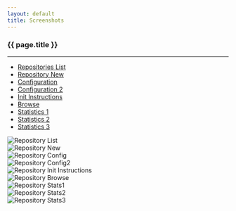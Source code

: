 ```yaml
---
layout: default
title: Screenshots
---
```


### {{ page.title }}
***

<ul class="nav nav-tabs" role="tablist">
  <li class="active"><a href="#repo_list" role="tab" data-toggle="tab">Repositories      List</a></li>
  <li><a href="#repo_new" role="tab" data-toggle="tab">Repository New</a></li>
  <li><a href="#repo_config" role="tab" data-toggle="tab">Configuration </a></li>
  <li><a href="#repo_config2" role="tab" data-toggle="tab">Configuration 2</a></li>
  <li><a href="#repo_init_instructions" role="tab" data-toggle="tab">Init Instructions</a></li>
  <li><a href="#repo_browse" role="tab" data-toggle="tab">Browse</a></li>
  <li><a href="#repo_stats1" role="tab" data-toggle="tab">Statistics 1</a></li>
  <li><a href="#repo_stats2" role="tab" data-toggle="tab">Statistics 2</a></li>
  <li><a href="#repo_stats3" role="tab" data-toggle="tab">Statistics 3</a></li>
</ul>

<div class="tab-content">
  <div class="tab-pane fade in active" id="repo_list">
    <div class="thumbnail"><img class="img-responsive" src="{{ site.baseurl }}/images/screenshots/repo_list.png" alt="Repository List" /></div>
  </div>

  <div class="tab-pane fade" id="repo_new">
    <div class="thumbnail"><img class="img-responsive" src="{{ site.baseurl }}/images/screenshots/repo_new.png" alt="Repository New" /></div>
  </div>

  <div class="tab-pane fade" id="repo_config">
    <div class="thumbnail"><img class="img-responsive" src="{{ site.baseurl }}/images/screenshots/repo_config.png" alt="Repository Config" /></div>
  </div>

  <div class="tab-pane fade" id="repo_config2">
    <div class="thumbnail"><img class="img-responsive" src="{{ site.baseurl }}/images/screenshots/repo_config2.png" alt="Repository Config2" /></div>
  </div>

  <div class="tab-pane fade" id="repo_init_instructions">
    <div class="thumbnail"><img class="img-responsive" src="{{ site.baseurl }}/images/screenshots/repo_init_instructions.png" alt="Repository Init Instructions" /></div>
  </div>

  <div class="tab-pane fade" id="repo_browse">
    <div class="thumbnail"><img class="img-responsive" src="{{ site.baseurl }}/images/screenshots/repo_browse.png" alt="Repository Browse" /></div>
  </div>

  <div class="tab-pane fade" id="repo_stats1">
    <div class="thumbnail"><img class="img-responsive" src="{{ site.baseurl }}/images/screenshots/repo_stats1.png" alt="Repository Stats1" /></div>
  </div>

  <div class="tab-pane fade" id="repo_stats2">
    <div class="thumbnail"><img class="img-responsive" src="{{ site.baseurl }}/images/screenshots/repo_stats2.png" alt="Repository Stats2" /></div>
  </div>

  <div class="tab-pane fade" id="repo_stats3">
    <div class="thumbnail"><img class="img-responsive" src="{{ site.baseurl }}/images/screenshots/repo_stats3.png" alt="Repository Stats3" /></div>
  </div>
</div>
